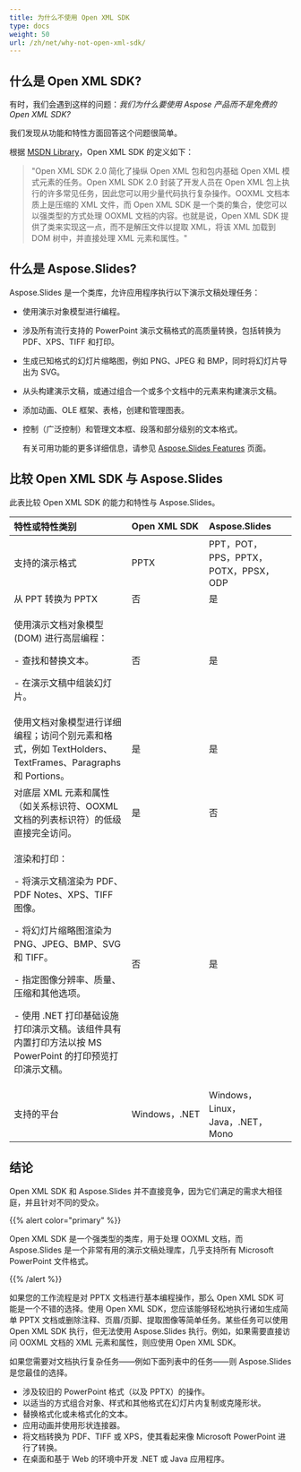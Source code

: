 ```yaml
---
title: 为什么不使用 Open XML SDK
type: docs
weight: 50
url: /zh/net/why-not-open-xml-sdk/
---
```


## **什么是 Open XML SDK?**
有时，我们会遇到这样的问题：*我们为什么要使用 Aspose 产品而不是免费的 Open XML SDK?*

我们发现从功能和特性方面回答这个问题很简单。

根据 [MSDN Library](https://docs.microsoft.com/en-us/office/open-xml/open-xml-sdk)，Open XML SDK 的定义如下：

> "Open XML SDK 2.0 简化了操纵 Open XML 包和包内基础 Open XML 模式元素的任务。Open XML SDK 2.0 封装了开发人员在 Open XML 包上执行的许多常见任务，因此您可以用少量代码执行复杂操作。OOXML 文档本质上是压缩的 XML 文件，而 Open XML SDK 是一个类的集合，使您可以以强类型的方式处理 OOXML 文档的内容。也就是说，Open XML SDK 提供了类来实现这一点，而不是解压文件以提取 XML，将该 XML 加载到 DOM 树中，并直接处理 XML 元素和属性。"

## **什么是 Aspose.Slides?**
Aspose.Slides 是一个类库，允许应用程序执行以下演示文稿处理任务：

- 使用演示对象模型进行编程。

- 涉及所有流行支持的 PowerPoint 演示文稿格式的高质量转换，包括转换为 PDF、XPS、TIFF 和打印。

- 生成已知格式的幻灯片缩略图，例如 PNG、JPEG 和 BMP，同时将幻灯片导出为 SVG。

- 从头构建演示文稿，或通过组合一个或多个文档中的元素来构建演示文稿。

- 添加动画、OLE 框架、表格，创建和管理图表。

- 控制（广泛控制）和管理文本框、段落和部分级别的文本格式。

  有关可用功能的更多详细信息，请参见 [Aspose.Slides Features](/slides/zh/net/product-overview/) 页面。

## **比较 Open XML SDK 与 Aspose.Slides**
此表比较 Open XML SDK 的能力和特性与 Aspose.Slides。

|**特性或特性类别**|**Open XML SDK**|**Aspose.Slides**|
| :- | :- | :- |
|支持的演示格式|PPTX|PPT，POT，PPS，PPTX，POTX，PPSX，ODP|
|从 PPT 转换为 PPTX|否|是|
|<p>使用演示文档对象模型 (DOM) 进行高层编程：</p><p>- 查找和替换文本。</p><p>- 在演示文稿中组装幻灯片。</p>|否|是|
|使用文档对象模型进行详细编程；访问个别元素和格式，例如 TextHolders、TextFrames、Paragraphs 和 Portions。|是|是|
|对底层 XML 元素和属性（如关系标识符、OOXML 文档的列表标识符）的低级直接完全访问。|是|否|
|<p>渲染和打印：</p><p>- 将演示文稿渲染为 PDF、PDF Notes、XPS、TIFF 图像。</p><p>- 将幻灯片缩略图渲染为 PNG、JPEG、BMP、SVG 和 TIFF。</p><p>- 指定图像分辨率、质量、压缩和其他选项。</p><p>- 使用 .NET 打印基础设施打印演示文稿。该组件具有内置打印方法以按 MS PowerPoint 的打印预览打印演示文稿。</p>|否|是|
|支持的平台|Windows，.NET|Windows，Linux，Java，.NET，Mono|

## **结论**
Open XML SDK 和 Aspose.Slides 并不直接竞争，因为它们满足的需求大相径庭，并且针对不同的受众。

{{% alert color="primary" %}}

Open XML SDK 是一个强类型的类库，用于处理 OOXML 文档，而 Aspose.Slides 是一个非常有用的演示文稿处理库，几乎支持所有 Microsoft PowerPoint 文件格式。

{{% /alert %}}

如果您的工作流程是对 PPTX 文档进行基本编程操作，那么 Open XML SDK 可能是一个不错的选择。使用 Open XML SDK，您应该能够轻松地执行诸如生成简单 PPTX 文档或删除注释、页眉/页脚、提取图像等简单任务。某些任务可以使用 Open XML SDK 执行，但无法使用 Aspose.Slides 执行。例如，如果需要直接访问 OOXML 文档的 XML 元素和属性，则应使用 Open XML SDK。

如果您需要对文档执行复杂任务——例如下面列表中的任务——则 Aspose.Slides 是您最佳的选择。

- 涉及较旧的 PowerPoint 格式（以及 PPTX）的操作。
- 以适当的方式组合对象、样式和其他格式在幻灯片内复制或克隆形状。
- 替换格式化或未格式化的文本。
- 应用动画并使用形状连接器。
- 将文档转换为 PDF、TIFF 或 XPS，使其看起来像 Microsoft PowerPoint 进行了转换。
- 在桌面和基于 Web 的环境中开发 .NET 或 Java 应用程序。